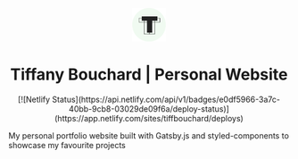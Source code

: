 <p align="center">
  <a href="https://www.tiffbouchard.com">
    <img alt="tiff" src="src/images/logo.png" width="60" />
  </a>
</p>
<h1 align="center">
  Tiffany Bouchard | Personal Website
</h1>
<p align="center">
 [![Netlify Status](https://api.netlify.com/api/v1/badges/e0df5966-3a7c-40bb-9cb8-03029de09f6a/deploy-status)](https://app.netlify.com/sites/tiffbouchard/deploys)
</p>


My personal portfolio website built with Gatsby.js and styled-components to showcase my favourite projects

